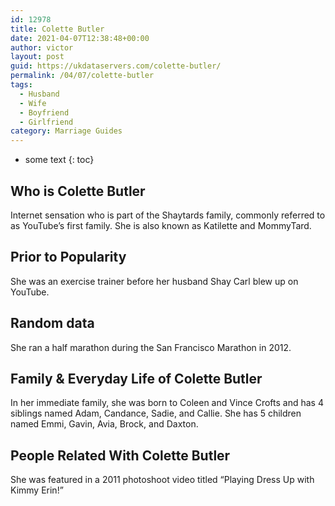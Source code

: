 ```yaml
---
id: 12978
title: Colette Butler
date: 2021-04-07T12:38:48+00:00
author: victor
layout: post
guid: https://ukdataservers.com/colette-butler/
permalink: /04/07/colette-butler
tags:
  - Husband
  - Wife
  - Boyfriend
  - Girlfriend
category: Marriage Guides
---
```


* some text
{: toc}


## Who is Colette Butler



Internet sensation who is part of the Shaytards family, commonly referred to as YouTube&#8217;s first family. She is also known as Katilette and MommyTard. 

                
                
                
## Prior to Popularity



She was an exercise trainer before her husband Shay Carl blew up on YouTube. 

                
                
                
## Random data



She ran a half marathon during the San Francisco Marathon in 2012. 

                
                
                
## Family & Everyday Life of Colette Butler



In her immediate family, she was born to Coleen and Vince Crofts and has 4 siblings named Adam, Candance, Sadie, and Callie. She has 5 children named Emmi, Gavin, Avia, Brock, and Daxton. 

                
                
                
## People Related With Colette Butler



She was featured in a 2011 photoshoot video titled &#8220;Playing Dress Up with Kimmy Erin!&#8221; 

                
              
            
          
          
          
